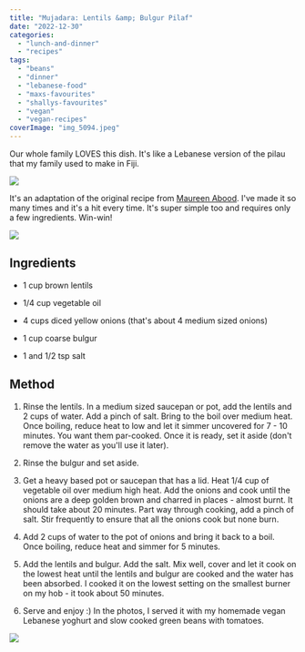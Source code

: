 ```yaml
---
title: "Mujadara: Lentils &amp; Bulgur Pilaf"
date: "2022-12-30"
categories: 
  - "lunch-and-dinner"
  - "recipes"
tags: 
  - "beans"
  - "dinner"
  - "lebanese-food"
  - "maxs-favourites"
  - "shallys-favourites"
  - "vegan"
  - "vegan-recipes"
coverImage: "img_5094.jpeg"
---
```


Our whole family LOVES this dish. It's like a Lebanese version of the pilau that my family used to make in Fiji.

![](https://shalveena.files.wordpress.com/2022/12/img_8373.jpeg?w=768)

It's an adaptation of the original recipe from [Maureen Abood](https://www.maureenabood.com/mmmm-mmmm-mujadara/). I've made it so many times and it's a hit every time. It's super simple too and requires only a few ingredients. Win-win!

![](https://shalveena.files.wordpress.com/2022/12/img_8371.jpeg?w=768)

## Ingredients

- 1 cup brown lentils

- 1/4 cup vegetable oil

- 4 cups diced yellow onions (that's about 4 medium sized onions)

- 1 cup coarse bulgur

- 1 and 1/2 tsp salt

## Method

1. Rinse the lentils. In a medium sized saucepan or pot, add the lentils and 2 cups of water. Add a pinch of salt. Bring to the boil over medium heat. Once boiling, reduce heat to low and let it simmer uncovered for 7 - 10 minutes. You want them par-cooked. Once it is ready, set it aside (don't remove the water as you'll use it later).

3. Rinse the bulgur and set aside.

5. Get a heavy based pot or saucepan that has a lid. Heat 1/4 cup of vegetable oil over medium high heat. Add the onions and cook until the onions are a deep golden brown and charred in places - almost burnt. It should take about 20 minutes. Part way through cooking, add a pinch of salt. Stir frequently to ensure that all the onions cook but none burn.

7. Add 2 cups of water to the pot of onions and bring it back to a boil. Once boiling, reduce heat and simmer for 5 minutes.

9. Add the lentils and bulgur. Add the salt. Mix well, cover and let it cook on the lowest heat until the lentils and bulgur are cooked and the water has been absorbed. I cooked it on the lowest setting on the smallest burner on my hob - it took about 50 minutes.

11. Serve and enjoy :) In the photos, I served it with my homemade vegan Lebanese yoghurt and slow cooked green beans with tomatoes.

![](https://shalveena.files.wordpress.com/2022/12/img_5097.jpeg?w=768)
